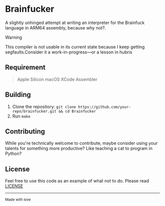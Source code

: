 # Brainfucker

A slightly unhinged attempt at writing an interpreter for the Brainfuck language in ARM64 assembly, because why not?.

> [!WARNING]
> This compiler is not usable in its current state because I keep getting segfaults.Consider it a work-in-progress—or 
a lesson in hubris

## Requirement
> Apple Silicon macOS 
> XCode Assembler

## Building

1. Clone the repository: `git clone https://github.com/your-repo/brainfucker.git && cd Brainfucker`
2. Run `make`

## Contributing

While you're technically welcome to contribute, maybe consider using your talents for something more productive? Like teaching a cat to program in Python?

## License

Feel free to use this code as an example of what not to do. Please read [LICENSE](LICENSE) 

-----
<sub>Made with love</sub>